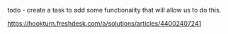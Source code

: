 todo - create a task to add some functionality that will allow us to do this.

https://hookturn.freshdesk.com/a/solutions/articles/44002407241